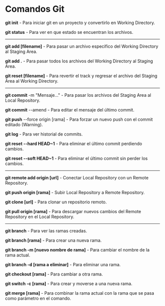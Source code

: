 # Comandos Git

**git init** - Para iniciar git en un proyecto y convertirlo en Working Directory.

**git status** - Para ver en que estado se encuentran los archivos.

-----------------------------

**git add [filename]** - Para pasar un archivo específico del Working Directory al Staging Area.

**git add .** - Para pasar todos los archivos del Working Directory al Staging Area.

**git reset [filename]** - Para revertir el track y regresar el archivo del Staging Area al Working Directory.

-----------------------------

**git commit** -m "Mensaje..." - Para pasar los archivos del Staging Area al Local Repository.

**git commit** --amend - Para editar el mensaje del último commit.

**git push** --force origin [rama] - Para forzar un nuevo push con el commit editado (Warning).

**git log** - Para ver historial de commits.

**git reset --hard HEAD~1** - Para eliminar el último commit perdiendo cambios.

**git reset --soft HEAD~1** - Para eliminar el último commit sin perder los cambios.

-----------------------------

**git remote add origin [url]** - Conectar Local Repository con un Remote Repository.

**git push origin [rama]** - Subir Local Repository a Remote Repository.

**git clone [url]** - Para clonar un repositorio remoto.

**git pull origin [rama]** - Para descargar nuevos cambios del Remote Repository en el Local Repository.

-----------------------------

**git branch** - Para ver las ramas creadas.

**git branch [rama]** - Para crear una nueva rama.

**git branch -m [nuevo nombre de rama]** - Para cambiar el nombre de la rama actual.

**git branch -d [rama a eliminar]** - Para eliminar una rama.

**git checkout [rama]** - Para cambiar a otra rama.

**git switch -c [rama]** - Para crear y moverse a una nueva rama.

**git merge [rama]** - Para combinar la rama actual con la rama que se pasa como parámetro en el comando.

